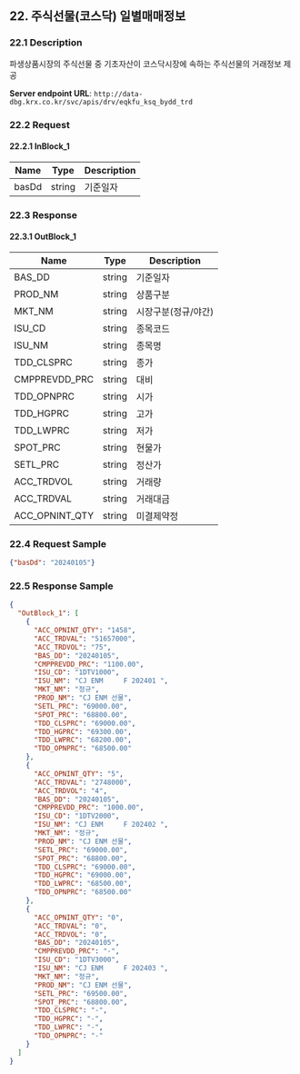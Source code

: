 ## 22. 주식선물(코스닥) 일별매매정보

### 22.1 Description
파생상품시장의 주식선물 중 기초자산이 코스닥시장에 속하는 주식선물의 거래정보 제공

**Server endpoint URL**: `http://data-dbg.krx.co.kr/svc/apis/drv/eqkfu_ksq_bydd_trd`

### 22.2 Request

#### 22.2.1 InBlock_1
| Name   | Type   | Description |
|--------|--------|-------------|
| basDd  | string | 기준일자    |

### 22.3 Response

#### 22.3.1 OutBlock_1
| Name            | Type   | Description      |
|-----------------|--------|------------------|
| BAS_DD          | string | 기준일자         |
| PROD_NM         | string | 상품구분         |
| MKT_NM          | string | 시장구분(정규/야간) |
| ISU_CD          | string | 종목코드         |
| ISU_NM          | string | 종목명           |
| TDD_CLSPRC      | string | 종가             |
| CMPPREVDD_PRC   | string | 대비             |
| TDD_OPNPRC      | string | 시가             |
| TDD_HGPRC       | string | 고가             |
| TDD_LWPRC       | string | 저가             |
| SPOT_PRC        | string | 현물가           |
| SETL_PRC        | string | 정산가           |
| ACC_TRDVOL      | string | 거래량           |
| ACC_TRDVAL      | string | 거래대금         |
| ACC_OPNINT_QTY  | string | 미결제약정       |

### 22.4 Request Sample
```json
{"basDd": "20240105"}
```

### 22.5 Response Sample
```json
{
  "OutBlock_1": [
    {
      "ACC_OPNINT_QTY": "1458",
      "ACC_TRDVAL": "51657000",
      "ACC_TRDVOL": "75",
      "BAS_DD": "20240105",
      "CMPPREVDD_PRC": "1100.00",
      "ISU_CD": "1DTV1000",
      "ISU_NM": "CJ ENM     F 202401 ",
      "MKT_NM": "정규",
      "PROD_NM": "CJ ENM 선물",
      "SETL_PRC": "69000.00",
      "SPOT_PRC": "68800.00",
      "TDD_CLSPRC": "69000.00",
      "TDD_HGPRC": "69300.00",
      "TDD_LWPRC": "68200.00",
      "TDD_OPNPRC": "68500.00"
    },
    {
      "ACC_OPNINT_QTY": "5",
      "ACC_TRDVAL": "2748000",
      "ACC_TRDVOL": "4",
      "BAS_DD": "20240105",
      "CMPPREVDD_PRC": "1000.00",
      "ISU_CD": "1DTV2000",
      "ISU_NM": "CJ ENM     F 202402 ",
      "MKT_NM": "정규",
      "PROD_NM": "CJ ENM 선물",
      "SETL_PRC": "69000.00",
      "SPOT_PRC": "68800.00",
      "TDD_CLSPRC": "69000.00",
      "TDD_HGPRC": "69000.00",
      "TDD_LWPRC": "68500.00",
      "TDD_OPNPRC": "68500.00"
    },
    {
      "ACC_OPNINT_QTY": "0",
      "ACC_TRDVAL": "0",
      "ACC_TRDVOL": "0",
      "BAS_DD": "20240105",
      "CMPPREVDD_PRC": "-",
      "ISU_CD": "1DTV3000",
      "ISU_NM": "CJ ENM     F 202403 ",
      "MKT_NM": "정규",
      "PROD_NM": "CJ ENM 선물",
      "SETL_PRC": "69500.00",
      "SPOT_PRC": "68800.00",
      "TDD_CLSPRC": "-",
      "TDD_HGPRC": "-",
      "TDD_LWPRC": "-",
      "TDD_OPNPRC": "-"
    }
  ]
}
```
